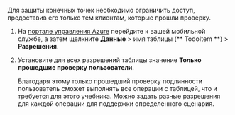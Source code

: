 
Для защиты конечных точек необходимо ограничить доступ, предоставив его только тем клиентам, которые прошли проверку.

1. На [портале управления Azure](https://manage.windowsazure.com/) перейдите к вашей мобильной службе, а затем щелкните **Данные** > имя таблицы (** TodoItem **) > **Разрешения**. 

2. Установите для всех разрешений таблицы значение **Только прошедшие проверку пользователи**.

	 Благодаря этому только прошедший проверку подлинности пользователь сможет выполнять все операции с таблицей, что и требуется для этого учебника. Можно задать разные разрешения для каждой операции для поддержки определенного сценария.

<!---HONumber=July15_HO2-->